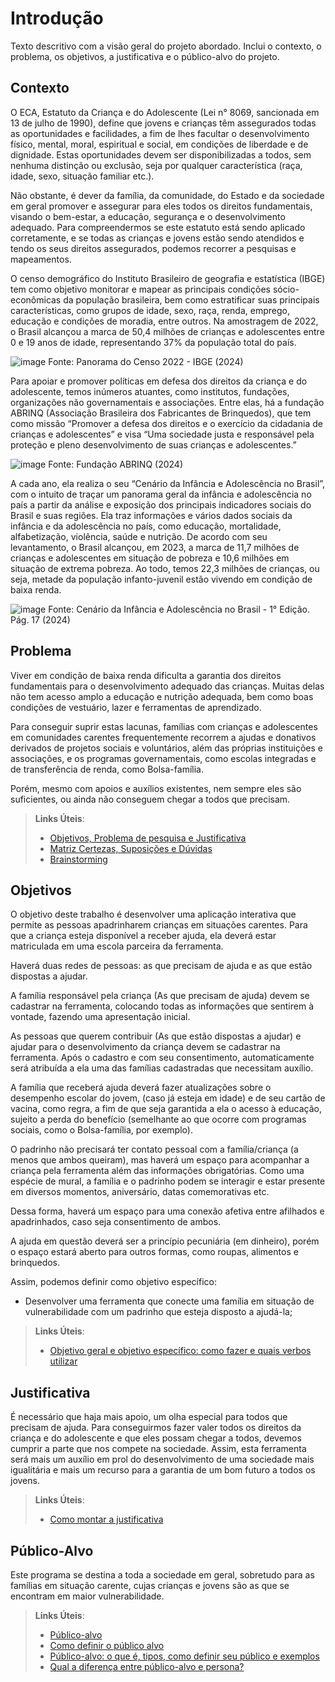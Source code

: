 # Introdução

Texto descritivo com a visão geral do projeto abordado. Inclui o contexto, o problema, os objetivos, a justificativa e o público-alvo do projeto.

## Contexto

O ECA, Estatuto da Criança e do Adolescente (Lei n° 8069, sancionada em 13 de julho de 1990), define que jovens e crianças têm assegurados todas as oportunidades e facilidades, a fim de lhes facultar o desenvolvimento físico, mental, moral, espiritual e social, em condições de liberdade e de dignidade. Estas oportunidades devem ser disponibilizadas a todos, sem nenhuma distinção ou exclusão, seja por qualquer característica (raça, idade, sexo, situação familiar etc.).

Não obstante, é dever da família, da comunidade, do Estado e da sociedade em geral promover e assegurar para eles todos os direitos fundamentais, visando o bem-estar, a educação, segurança e o desenvolvimento adequado.
Para compreendermos se este estatuto está sendo aplicado corretamente, e se todas as crianças e jovens estão sendo atendidos e tendo os seus direitos assegurados, podemos recorrer a pesquisas e mapeamentos.

O censo demográfico do Instituto Brasileiro de geografia e estatística (IBGE) tem como objetivo monitorar e mapear as principais condições sócio-econômicas da população brasileira, bem como estratificar suas principais características, como grupos de idade, sexo, raça, renda, emprego, educação e condições de moradia, entre outros. Na amostragem de 2022, o Brasil alcançou a marca de 50,4 milhões de crianças e adolescentes entre 0 e 19 anos de idade, representando 37% da população total do país. 

![image](https://github.com/ICEI-PUC-Minas-PMV-ADS/PMV-ADS-2024-1-E2-IntApp-Proj-T3-Grupo2/assets/110932147/4966a10c-a058-48d4-9671-ccd66109f16c)
Fonte: Panorama do Censo 2022 - IBGE (2024)


Para apoiar e promover políticas em defesa dos direitos da criança e do adolescente, temos inúmeros atuantes, como institutos, fundações, organizações não governamentais e associações. Entre elas, há a fundação ABRINQ (Associação Brasileira dos Fabricantes de Brinquedos), que tem como missão “Promover a defesa dos direitos e o exercício da cidadania de crianças e adolescentes” e visa “Uma sociedade justa e responsável pela proteção e pleno desenvolvimento de suas crianças e adolescentes.”

![image](https://github.com/ICEI-PUC-Minas-PMV-ADS/PMV-ADS-2024-1-E2-IntApp-Proj-T3-Grupo2/assets/110932147/33c4dc53-0b77-40d4-bc00-9e7e09c57973)
Fonte: Fundação ABRINQ (2024)

A cada ano, ela realiza o seu “Cenário da Infância e Adolescência no Brasil”, com o intuito de traçar um panorama geral da infância e adolescência no país a partir da análise e exposição dos principais indicadores sociais do Brasil e suas regiões. Ela traz informações e vários dados sociais da infância e da adolescência no país, como educação, mortalidade, alfabetização, violência, saúde e nutrição. De acordo com seu levantamento, o Brasil alcançou, em 2023, a marca de 11,7 milhões de crianças e adolescentes em situação de pobreza e 10,6 milhões em situação de extrema pobreza. Ao todo, temos 22,3 milhões de crianças, ou seja, metade da população infanto-juvenil estão vivendo em condição de baixa renda.

![image](https://github.com/ICEI-PUC-Minas-PMV-ADS/PMV-ADS-2024-1-E2-IntApp-Proj-T3-Grupo2/assets/110932147/f75d7fba-97c5-4ba5-9f1d-8e2ca3239bae)
Fonte: Cenário da Infância e Adolescência no Brasil - 1° Edição. Pág. 17 (2024)

## Problema

Viver em condição de baixa renda dificulta a garantia dos direitos fundamentais para o desenvolvimento adequado das crianças. Muitas delas não tem acesso amplo a educação e nutrição adequada, bem como boas condições de vestuário, lazer e ferramentas de aprendizado.

Para conseguir suprir estas lacunas, famílias com crianças e adolescentes em comunidades carentes frequentemente recorrem a ajudas e donativos derivados de projetos sociais e voluntários, além das próprias instituições e associações, e os programas governamentais, como escolas integradas e de transferência de renda, como Bolsa-família.

Porém, mesmo com apoios e auxílios existentes, nem sempre eles são suficientes, ou ainda não conseguem chegar a todos que precisam.




> **Links Úteis**:
> - [Objetivos, Problema de pesquisa e Justificativa](https://medium.com/@versioparole/objetivos-problema-de-pesquisa-e-justificativa-c98c8233b9c3)
> - [Matriz Certezas, Suposições e Dúvidas](https://medium.com/educa%C3%A7%C3%A3o-fora-da-caixa/matriz-certezas-suposi%C3%A7%C3%B5es-e-d%C3%BAvidas-fa2263633655)
> - [Brainstorming](https://www.euax.com.br/2018/09/brainstorming/)

## Objetivos

O objetivo deste trabalho é desenvolver uma aplicação interativa que permite as pessoas apadrinharem crianças em situações carentes. Para que a criança esteja disponível a receber ajuda, ela deverá estar matriculada em uma escola parceira da ferramenta.

Haverá duas redes de pessoas: as que precisam de ajuda e as que estão dispostas a ajudar. 

A família responsável pela criança (As que precisam de ajuda) devem se cadastrar na ferramenta, colocando todas as informações que sentirem à vontade, fazendo uma apresentação inicial. 

As pessoas que querem contribuir (As que estão dispostas a ajudar) e ajudar para o desenvolvimento da criança devem se cadastrar na ferramenta. Após o cadastro e com seu consentimento, automaticamente será atribuída a ela uma das famílias cadastradas que necessitam auxílio.

A família que receberá ajuda deverá fazer atualizações sobre o desempenho escolar do jovem, (caso já esteja em idade) e de seu cartão de vacina, como regra, a fim de que seja garantida a ela o acesso à educação, sujeito a perda do benefício (semelhante ao que ocorre com programas sociais, como o Bolsa-família, por exemplo). 

O padrinho não precisará ter contato pessoal com a família/criança (a menos que ambos queiram), mas haverá um espaço para acompanhar a criança pela ferramenta além das informações obrigatórias. Como uma espécie de mural, a família e o padrinho podem se interagir e estar presente em diversos momentos, aniversário, datas comemorativas etc.

Dessa forma, haverá um espaço para uma conexão afetiva entre afilhados e apadrinhados, caso seja consentimento de ambos.

A ajuda em questão deverá ser a princípio pecuniária (em dinheiro), porém o espaço estará aberto para outros formas, como roupas, alimentos e brinquedos.

Assim, podemos definir como objetivo específico:
- Desenvolver uma ferramenta que conecte uma família em situação de vulnerabilidade com um padrinho que esteja disposto a ajudá-la;


 
> **Links Úteis**:
> - [Objetivo geral e objetivo específico: como fazer e quais verbos utilizar](https://blog.mettzer.com/diferenca-entre-objetivo-geral-e-objetivo-especifico/)

## Justificativa

É necessário que haja mais apoio, um olha especial para todos que precisam de ajuda. Para conseguirmos fazer valer todos os direitos da criança e do adolescente e que eles possam chegar a todos, devemos cumprir a parte que nos compete na sociedade. Assim, esta ferramenta será mais um auxílio em prol do desenvolvimento de uma sociedade mais igualitária e mais um recurso para a garantia de um bom futuro a todos os jovens.

> **Links Úteis**:
> - [Como montar a justificativa](https://guiadamonografia.com.br/como-montar-justificativa-do-tcc/)

## Público-Alvo

Este programa se destina a toda a sociedade em geral, sobretudo para as famílias em situação carente, cujas crianças e jovens são as que se encontram em maior vulnerabilidade.

> **Links Úteis**:
> - [Público-alvo](https://blog.hotmart.com/pt-br/publico-alvo/)
> - [Como definir o público alvo](https://exame.com/pme/5-dicas-essenciais-para-definir-o-publico-alvo-do-seu-negocio/)
> - [Público-alvo: o que é, tipos, como definir seu público e exemplos](https://klickpages.com.br/blog/publico-alvo-o-que-e/)
> - [Qual a diferença entre público-alvo e persona?](https://rockcontent.com/blog/diferenca-publico-alvo-e-persona/)
